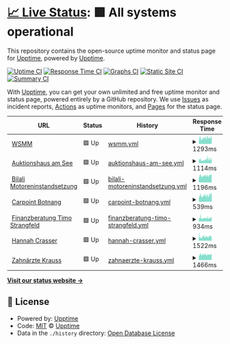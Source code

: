 # [📈 Live Status](https://upptime.github.io/upptime): <!--live status--> **🟩 All systems operational**

This repository contains the open-source uptime monitor and status page for [Upptime](https://upptime.js.org), powered by [Upptime](https://github.com/upptime/upptime).

[![Uptime CI](https://github.com/blacky1707/uptime/workflows/Uptime%20CI/badge.svg)](https://github.com/blacky1707/uptime/actions?query=workflow%3A%22Uptime+CI%22)
[![Response Time CI](https://github.com/blacky1707/uptime/workflows/Response%20Time%20CI/badge.svg)](https://github.com/blacky1707/uptime/actions?query=workflow%3A%22Response+Time+CI%22)
[![Graphs CI](https://github.com/blacky1707/uptime/workflows/Graphs%20CI/badge.svg)](https://github.com/blacky1707/uptime/actions?query=workflow%3A%22Graphs+CI%22)
[![Static Site CI](https://github.com/blacky1707/uptime/workflows/Static%20Site%20CI/badge.svg)](https://github.com/blacky1707/uptime/actions?query=workflow%3A%22Static+Site+CI%22)
[![Summary CI](https://github.com/blacky1707/uptime/workflows/Summary%20CI/badge.svg)](https://github.com/blacky1707/uptime/actions?query=workflow%3A%22Summary+CI%22)

With [Upptime](https://upptime.js.org), you can get your own unlimited and free uptime monitor and status page, powered entirely by a GitHub repository. We use [Issues](https://github.com/upptime/upptime/issues) as incident reports, [Actions](https://github.com/blacky1707/uptime/actions) as uptime monitors, and [Pages](https://upptime.github.io/upptime) for the status page.

<!--start: status pages-->
<!-- This summary is generated by Upptime (https://github.com/upptime/upptime) -->
<!-- Do not edit this manually, your changes will be overwritten -->
<!-- prettier-ignore -->
| URL | Status | History | Response Time | Uptime |
| --- | ------ | ------- | ------------- | ------ |
| <img alt="" src="https://favicons.githubusercontent.com/www.wsmm.de" height="13"> [WSMM](https://www.wsmm.de) | 🟩 Up | [wsmm.yml](https://github.com/blacky1707/uptime/commits/HEAD/history/wsmm.yml) | <details><summary><img alt="Response time graph" src="./graphs/wsmm/response-time-week.png" height="20"> 1293ms</summary><br><a href="https://blacky1707.github.io/uptime/history/wsmm"><img alt="Response time 1442" src="https://img.shields.io/endpoint?url=https%3A%2F%2Fraw.githubusercontent.com%2Fblacky1707%2Fuptime%2FHEAD%2Fapi%2Fwsmm%2Fresponse-time.json"></a><br><a href="https://blacky1707.github.io/uptime/history/wsmm"><img alt="24-hour response time 1423" src="https://img.shields.io/endpoint?url=https%3A%2F%2Fraw.githubusercontent.com%2Fblacky1707%2Fuptime%2FHEAD%2Fapi%2Fwsmm%2Fresponse-time-day.json"></a><br><a href="https://blacky1707.github.io/uptime/history/wsmm"><img alt="7-day response time 1293" src="https://img.shields.io/endpoint?url=https%3A%2F%2Fraw.githubusercontent.com%2Fblacky1707%2Fuptime%2FHEAD%2Fapi%2Fwsmm%2Fresponse-time-week.json"></a><br><a href="https://blacky1707.github.io/uptime/history/wsmm"><img alt="30-day response time 1303" src="https://img.shields.io/endpoint?url=https%3A%2F%2Fraw.githubusercontent.com%2Fblacky1707%2Fuptime%2FHEAD%2Fapi%2Fwsmm%2Fresponse-time-month.json"></a><br><a href="https://blacky1707.github.io/uptime/history/wsmm"><img alt="1-year response time 1451" src="https://img.shields.io/endpoint?url=https%3A%2F%2Fraw.githubusercontent.com%2Fblacky1707%2Fuptime%2FHEAD%2Fapi%2Fwsmm%2Fresponse-time-year.json"></a></details> | <details><summary><a href="https://blacky1707.github.io/uptime/history/wsmm">100.00%</a></summary><a href="https://blacky1707.github.io/uptime/history/wsmm"><img alt="All-time uptime 99.93%" src="https://img.shields.io/endpoint?url=https%3A%2F%2Fraw.githubusercontent.com%2Fblacky1707%2Fuptime%2FHEAD%2Fapi%2Fwsmm%2Fuptime.json"></a><br><a href="https://blacky1707.github.io/uptime/history/wsmm"><img alt="24-hour uptime 100.00%" src="https://img.shields.io/endpoint?url=https%3A%2F%2Fraw.githubusercontent.com%2Fblacky1707%2Fuptime%2FHEAD%2Fapi%2Fwsmm%2Fuptime-day.json"></a><br><a href="https://blacky1707.github.io/uptime/history/wsmm"><img alt="7-day uptime 100.00%" src="https://img.shields.io/endpoint?url=https%3A%2F%2Fraw.githubusercontent.com%2Fblacky1707%2Fuptime%2FHEAD%2Fapi%2Fwsmm%2Fuptime-week.json"></a><br><a href="https://blacky1707.github.io/uptime/history/wsmm"><img alt="30-day uptime 100.00%" src="https://img.shields.io/endpoint?url=https%3A%2F%2Fraw.githubusercontent.com%2Fblacky1707%2Fuptime%2FHEAD%2Fapi%2Fwsmm%2Fuptime-month.json"></a><br><a href="https://blacky1707.github.io/uptime/history/wsmm"><img alt="1-year uptime 99.92%" src="https://img.shields.io/endpoint?url=https%3A%2F%2Fraw.githubusercontent.com%2Fblacky1707%2Fuptime%2FHEAD%2Fapi%2Fwsmm%2Fuptime-year.json"></a></details>
| <img alt="" src="https://favicons.githubusercontent.com/www.auktionshausamsee.de" height="13"> [Auktionshaus am See](https://www.auktionshausamsee.de) | 🟩 Up | [auktionshaus-am-see.yml](https://github.com/blacky1707/uptime/commits/HEAD/history/auktionshaus-am-see.yml) | <details><summary><img alt="Response time graph" src="./graphs/auktionshaus-am-see/response-time-week.png" height="20"> 1114ms</summary><br><a href="https://blacky1707.github.io/uptime/history/auktionshaus-am-see"><img alt="Response time 1065" src="https://img.shields.io/endpoint?url=https%3A%2F%2Fraw.githubusercontent.com%2Fblacky1707%2Fuptime%2FHEAD%2Fapi%2Fauktionshaus-am-see%2Fresponse-time.json"></a><br><a href="https://blacky1707.github.io/uptime/history/auktionshaus-am-see"><img alt="24-hour response time 1220" src="https://img.shields.io/endpoint?url=https%3A%2F%2Fraw.githubusercontent.com%2Fblacky1707%2Fuptime%2FHEAD%2Fapi%2Fauktionshaus-am-see%2Fresponse-time-day.json"></a><br><a href="https://blacky1707.github.io/uptime/history/auktionshaus-am-see"><img alt="7-day response time 1114" src="https://img.shields.io/endpoint?url=https%3A%2F%2Fraw.githubusercontent.com%2Fblacky1707%2Fuptime%2FHEAD%2Fapi%2Fauktionshaus-am-see%2Fresponse-time-week.json"></a><br><a href="https://blacky1707.github.io/uptime/history/auktionshaus-am-see"><img alt="30-day response time 1037" src="https://img.shields.io/endpoint?url=https%3A%2F%2Fraw.githubusercontent.com%2Fblacky1707%2Fuptime%2FHEAD%2Fapi%2Fauktionshaus-am-see%2Fresponse-time-month.json"></a><br><a href="https://blacky1707.github.io/uptime/history/auktionshaus-am-see"><img alt="1-year response time 1067" src="https://img.shields.io/endpoint?url=https%3A%2F%2Fraw.githubusercontent.com%2Fblacky1707%2Fuptime%2FHEAD%2Fapi%2Fauktionshaus-am-see%2Fresponse-time-year.json"></a></details> | <details><summary><a href="https://blacky1707.github.io/uptime/history/auktionshaus-am-see">100.00%</a></summary><a href="https://blacky1707.github.io/uptime/history/auktionshaus-am-see"><img alt="All-time uptime 99.94%" src="https://img.shields.io/endpoint?url=https%3A%2F%2Fraw.githubusercontent.com%2Fblacky1707%2Fuptime%2FHEAD%2Fapi%2Fauktionshaus-am-see%2Fuptime.json"></a><br><a href="https://blacky1707.github.io/uptime/history/auktionshaus-am-see"><img alt="24-hour uptime 100.00%" src="https://img.shields.io/endpoint?url=https%3A%2F%2Fraw.githubusercontent.com%2Fblacky1707%2Fuptime%2FHEAD%2Fapi%2Fauktionshaus-am-see%2Fuptime-day.json"></a><br><a href="https://blacky1707.github.io/uptime/history/auktionshaus-am-see"><img alt="7-day uptime 100.00%" src="https://img.shields.io/endpoint?url=https%3A%2F%2Fraw.githubusercontent.com%2Fblacky1707%2Fuptime%2FHEAD%2Fapi%2Fauktionshaus-am-see%2Fuptime-week.json"></a><br><a href="https://blacky1707.github.io/uptime/history/auktionshaus-am-see"><img alt="30-day uptime 100.00%" src="https://img.shields.io/endpoint?url=https%3A%2F%2Fraw.githubusercontent.com%2Fblacky1707%2Fuptime%2FHEAD%2Fapi%2Fauktionshaus-am-see%2Fuptime-month.json"></a><br><a href="https://blacky1707.github.io/uptime/history/auktionshaus-am-see"><img alt="1-year uptime 99.92%" src="https://img.shields.io/endpoint?url=https%3A%2F%2Fraw.githubusercontent.com%2Fblacky1707%2Fuptime%2FHEAD%2Fapi%2Fauktionshaus-am-see%2Fuptime-year.json"></a></details>
| <img alt="" src="https://favicons.githubusercontent.com/www.bilali-motoreninstandsetzung.de" height="13"> [Bilali Motoreninstandsetzung](https://www.bilali-motoreninstandsetzung.de) | 🟩 Up | [bilali-motoreninstandsetzung.yml](https://github.com/blacky1707/uptime/commits/HEAD/history/bilali-motoreninstandsetzung.yml) | <details><summary><img alt="Response time graph" src="./graphs/bilali-motoreninstandsetzung/response-time-week.png" height="20"> 1196ms</summary><br><a href="https://blacky1707.github.io/uptime/history/bilali-motoreninstandsetzung"><img alt="Response time 1214" src="https://img.shields.io/endpoint?url=https%3A%2F%2Fraw.githubusercontent.com%2Fblacky1707%2Fuptime%2FHEAD%2Fapi%2Fbilali-motoreninstandsetzung%2Fresponse-time.json"></a><br><a href="https://blacky1707.github.io/uptime/history/bilali-motoreninstandsetzung"><img alt="24-hour response time 1347" src="https://img.shields.io/endpoint?url=https%3A%2F%2Fraw.githubusercontent.com%2Fblacky1707%2Fuptime%2FHEAD%2Fapi%2Fbilali-motoreninstandsetzung%2Fresponse-time-day.json"></a><br><a href="https://blacky1707.github.io/uptime/history/bilali-motoreninstandsetzung"><img alt="7-day response time 1196" src="https://img.shields.io/endpoint?url=https%3A%2F%2Fraw.githubusercontent.com%2Fblacky1707%2Fuptime%2FHEAD%2Fapi%2Fbilali-motoreninstandsetzung%2Fresponse-time-week.json"></a><br><a href="https://blacky1707.github.io/uptime/history/bilali-motoreninstandsetzung"><img alt="30-day response time 1167" src="https://img.shields.io/endpoint?url=https%3A%2F%2Fraw.githubusercontent.com%2Fblacky1707%2Fuptime%2FHEAD%2Fapi%2Fbilali-motoreninstandsetzung%2Fresponse-time-month.json"></a><br><a href="https://blacky1707.github.io/uptime/history/bilali-motoreninstandsetzung"><img alt="1-year response time 1220" src="https://img.shields.io/endpoint?url=https%3A%2F%2Fraw.githubusercontent.com%2Fblacky1707%2Fuptime%2FHEAD%2Fapi%2Fbilali-motoreninstandsetzung%2Fresponse-time-year.json"></a></details> | <details><summary><a href="https://blacky1707.github.io/uptime/history/bilali-motoreninstandsetzung">100.00%</a></summary><a href="https://blacky1707.github.io/uptime/history/bilali-motoreninstandsetzung"><img alt="All-time uptime 99.94%" src="https://img.shields.io/endpoint?url=https%3A%2F%2Fraw.githubusercontent.com%2Fblacky1707%2Fuptime%2FHEAD%2Fapi%2Fbilali-motoreninstandsetzung%2Fuptime.json"></a><br><a href="https://blacky1707.github.io/uptime/history/bilali-motoreninstandsetzung"><img alt="24-hour uptime 100.00%" src="https://img.shields.io/endpoint?url=https%3A%2F%2Fraw.githubusercontent.com%2Fblacky1707%2Fuptime%2FHEAD%2Fapi%2Fbilali-motoreninstandsetzung%2Fuptime-day.json"></a><br><a href="https://blacky1707.github.io/uptime/history/bilali-motoreninstandsetzung"><img alt="7-day uptime 100.00%" src="https://img.shields.io/endpoint?url=https%3A%2F%2Fraw.githubusercontent.com%2Fblacky1707%2Fuptime%2FHEAD%2Fapi%2Fbilali-motoreninstandsetzung%2Fuptime-week.json"></a><br><a href="https://blacky1707.github.io/uptime/history/bilali-motoreninstandsetzung"><img alt="30-day uptime 100.00%" src="https://img.shields.io/endpoint?url=https%3A%2F%2Fraw.githubusercontent.com%2Fblacky1707%2Fuptime%2FHEAD%2Fapi%2Fbilali-motoreninstandsetzung%2Fuptime-month.json"></a><br><a href="https://blacky1707.github.io/uptime/history/bilali-motoreninstandsetzung"><img alt="1-year uptime 99.92%" src="https://img.shields.io/endpoint?url=https%3A%2F%2Fraw.githubusercontent.com%2Fblacky1707%2Fuptime%2FHEAD%2Fapi%2Fbilali-motoreninstandsetzung%2Fuptime-year.json"></a></details>
| <img alt="" src="https://favicons.githubusercontent.com/www.carpoint-botnang.de" height="13"> [Carpoint Botnang](https://www.carpoint-botnang.de) | 🟩 Up | [carpoint-botnang.yml](https://github.com/blacky1707/uptime/commits/HEAD/history/carpoint-botnang.yml) | <details><summary><img alt="Response time graph" src="./graphs/carpoint-botnang/response-time-week.png" height="20"> 539ms</summary><br><a href="https://blacky1707.github.io/uptime/history/carpoint-botnang"><img alt="Response time 561" src="https://img.shields.io/endpoint?url=https%3A%2F%2Fraw.githubusercontent.com%2Fblacky1707%2Fuptime%2FHEAD%2Fapi%2Fcarpoint-botnang%2Fresponse-time.json"></a><br><a href="https://blacky1707.github.io/uptime/history/carpoint-botnang"><img alt="24-hour response time 642" src="https://img.shields.io/endpoint?url=https%3A%2F%2Fraw.githubusercontent.com%2Fblacky1707%2Fuptime%2FHEAD%2Fapi%2Fcarpoint-botnang%2Fresponse-time-day.json"></a><br><a href="https://blacky1707.github.io/uptime/history/carpoint-botnang"><img alt="7-day response time 539" src="https://img.shields.io/endpoint?url=https%3A%2F%2Fraw.githubusercontent.com%2Fblacky1707%2Fuptime%2FHEAD%2Fapi%2Fcarpoint-botnang%2Fresponse-time-week.json"></a><br><a href="https://blacky1707.github.io/uptime/history/carpoint-botnang"><img alt="30-day response time 535" src="https://img.shields.io/endpoint?url=https%3A%2F%2Fraw.githubusercontent.com%2Fblacky1707%2Fuptime%2FHEAD%2Fapi%2Fcarpoint-botnang%2Fresponse-time-month.json"></a><br><a href="https://blacky1707.github.io/uptime/history/carpoint-botnang"><img alt="1-year response time 560" src="https://img.shields.io/endpoint?url=https%3A%2F%2Fraw.githubusercontent.com%2Fblacky1707%2Fuptime%2FHEAD%2Fapi%2Fcarpoint-botnang%2Fresponse-time-year.json"></a></details> | <details><summary><a href="https://blacky1707.github.io/uptime/history/carpoint-botnang">100.00%</a></summary><a href="https://blacky1707.github.io/uptime/history/carpoint-botnang"><img alt="All-time uptime 99.94%" src="https://img.shields.io/endpoint?url=https%3A%2F%2Fraw.githubusercontent.com%2Fblacky1707%2Fuptime%2FHEAD%2Fapi%2Fcarpoint-botnang%2Fuptime.json"></a><br><a href="https://blacky1707.github.io/uptime/history/carpoint-botnang"><img alt="24-hour uptime 100.00%" src="https://img.shields.io/endpoint?url=https%3A%2F%2Fraw.githubusercontent.com%2Fblacky1707%2Fuptime%2FHEAD%2Fapi%2Fcarpoint-botnang%2Fuptime-day.json"></a><br><a href="https://blacky1707.github.io/uptime/history/carpoint-botnang"><img alt="7-day uptime 100.00%" src="https://img.shields.io/endpoint?url=https%3A%2F%2Fraw.githubusercontent.com%2Fblacky1707%2Fuptime%2FHEAD%2Fapi%2Fcarpoint-botnang%2Fuptime-week.json"></a><br><a href="https://blacky1707.github.io/uptime/history/carpoint-botnang"><img alt="30-day uptime 100.00%" src="https://img.shields.io/endpoint?url=https%3A%2F%2Fraw.githubusercontent.com%2Fblacky1707%2Fuptime%2FHEAD%2Fapi%2Fcarpoint-botnang%2Fuptime-month.json"></a><br><a href="https://blacky1707.github.io/uptime/history/carpoint-botnang"><img alt="1-year uptime 99.92%" src="https://img.shields.io/endpoint?url=https%3A%2F%2Fraw.githubusercontent.com%2Fblacky1707%2Fuptime%2FHEAD%2Fapi%2Fcarpoint-botnang%2Fuptime-year.json"></a></details>
| <img alt="" src="https://favicons.githubusercontent.com/www.finanzberatung-bw.de" height="13"> [Finanzberatung Timo Strangfeld](https://www.finanzberatung-bw.de) | 🟩 Up | [finanzberatung-timo-strangfeld.yml](https://github.com/blacky1707/uptime/commits/HEAD/history/finanzberatung-timo-strangfeld.yml) | <details><summary><img alt="Response time graph" src="./graphs/finanzberatung-timo-strangfeld/response-time-week.png" height="20"> 934ms</summary><br><a href="https://blacky1707.github.io/uptime/history/finanzberatung-timo-strangfeld"><img alt="Response time 883" src="https://img.shields.io/endpoint?url=https%3A%2F%2Fraw.githubusercontent.com%2Fblacky1707%2Fuptime%2FHEAD%2Fapi%2Ffinanzberatung-timo-strangfeld%2Fresponse-time.json"></a><br><a href="https://blacky1707.github.io/uptime/history/finanzberatung-timo-strangfeld"><img alt="24-hour response time 1014" src="https://img.shields.io/endpoint?url=https%3A%2F%2Fraw.githubusercontent.com%2Fblacky1707%2Fuptime%2FHEAD%2Fapi%2Ffinanzberatung-timo-strangfeld%2Fresponse-time-day.json"></a><br><a href="https://blacky1707.github.io/uptime/history/finanzberatung-timo-strangfeld"><img alt="7-day response time 934" src="https://img.shields.io/endpoint?url=https%3A%2F%2Fraw.githubusercontent.com%2Fblacky1707%2Fuptime%2FHEAD%2Fapi%2Ffinanzberatung-timo-strangfeld%2Fresponse-time-week.json"></a><br><a href="https://blacky1707.github.io/uptime/history/finanzberatung-timo-strangfeld"><img alt="30-day response time 910" src="https://img.shields.io/endpoint?url=https%3A%2F%2Fraw.githubusercontent.com%2Fblacky1707%2Fuptime%2FHEAD%2Fapi%2Ffinanzberatung-timo-strangfeld%2Fresponse-time-month.json"></a><br><a href="https://blacky1707.github.io/uptime/history/finanzberatung-timo-strangfeld"><img alt="1-year response time 890" src="https://img.shields.io/endpoint?url=https%3A%2F%2Fraw.githubusercontent.com%2Fblacky1707%2Fuptime%2FHEAD%2Fapi%2Ffinanzberatung-timo-strangfeld%2Fresponse-time-year.json"></a></details> | <details><summary><a href="https://blacky1707.github.io/uptime/history/finanzberatung-timo-strangfeld">100.00%</a></summary><a href="https://blacky1707.github.io/uptime/history/finanzberatung-timo-strangfeld"><img alt="All-time uptime 99.94%" src="https://img.shields.io/endpoint?url=https%3A%2F%2Fraw.githubusercontent.com%2Fblacky1707%2Fuptime%2FHEAD%2Fapi%2Ffinanzberatung-timo-strangfeld%2Fuptime.json"></a><br><a href="https://blacky1707.github.io/uptime/history/finanzberatung-timo-strangfeld"><img alt="24-hour uptime 100.00%" src="https://img.shields.io/endpoint?url=https%3A%2F%2Fraw.githubusercontent.com%2Fblacky1707%2Fuptime%2FHEAD%2Fapi%2Ffinanzberatung-timo-strangfeld%2Fuptime-day.json"></a><br><a href="https://blacky1707.github.io/uptime/history/finanzberatung-timo-strangfeld"><img alt="7-day uptime 100.00%" src="https://img.shields.io/endpoint?url=https%3A%2F%2Fraw.githubusercontent.com%2Fblacky1707%2Fuptime%2FHEAD%2Fapi%2Ffinanzberatung-timo-strangfeld%2Fuptime-week.json"></a><br><a href="https://blacky1707.github.io/uptime/history/finanzberatung-timo-strangfeld"><img alt="30-day uptime 100.00%" src="https://img.shields.io/endpoint?url=https%3A%2F%2Fraw.githubusercontent.com%2Fblacky1707%2Fuptime%2FHEAD%2Fapi%2Ffinanzberatung-timo-strangfeld%2Fuptime-month.json"></a><br><a href="https://blacky1707.github.io/uptime/history/finanzberatung-timo-strangfeld"><img alt="1-year uptime 99.92%" src="https://img.shields.io/endpoint?url=https%3A%2F%2Fraw.githubusercontent.com%2Fblacky1707%2Fuptime%2FHEAD%2Fapi%2Ffinanzberatung-timo-strangfeld%2Fuptime-year.json"></a></details>
| <img alt="" src="https://favicons.githubusercontent.com/www.kosmetik-ostfildern.de" height="13"> [Hannah Crasser](https://www.kosmetik-ostfildern.de) | 🟩 Up | [hannah-crasser.yml](https://github.com/blacky1707/uptime/commits/HEAD/history/hannah-crasser.yml) | <details><summary><img alt="Response time graph" src="./graphs/hannah-crasser/response-time-week.png" height="20"> 1522ms</summary><br><a href="https://blacky1707.github.io/uptime/history/hannah-crasser"><img alt="Response time 1934" src="https://img.shields.io/endpoint?url=https%3A%2F%2Fraw.githubusercontent.com%2Fblacky1707%2Fuptime%2FHEAD%2Fapi%2Fhannah-crasser%2Fresponse-time.json"></a><br><a href="https://blacky1707.github.io/uptime/history/hannah-crasser"><img alt="24-hour response time 1748" src="https://img.shields.io/endpoint?url=https%3A%2F%2Fraw.githubusercontent.com%2Fblacky1707%2Fuptime%2FHEAD%2Fapi%2Fhannah-crasser%2Fresponse-time-day.json"></a><br><a href="https://blacky1707.github.io/uptime/history/hannah-crasser"><img alt="7-day response time 1522" src="https://img.shields.io/endpoint?url=https%3A%2F%2Fraw.githubusercontent.com%2Fblacky1707%2Fuptime%2FHEAD%2Fapi%2Fhannah-crasser%2Fresponse-time-week.json"></a><br><a href="https://blacky1707.github.io/uptime/history/hannah-crasser"><img alt="30-day response time 1585" src="https://img.shields.io/endpoint?url=https%3A%2F%2Fraw.githubusercontent.com%2Fblacky1707%2Fuptime%2FHEAD%2Fapi%2Fhannah-crasser%2Fresponse-time-month.json"></a><br><a href="https://blacky1707.github.io/uptime/history/hannah-crasser"><img alt="1-year response time 1938" src="https://img.shields.io/endpoint?url=https%3A%2F%2Fraw.githubusercontent.com%2Fblacky1707%2Fuptime%2FHEAD%2Fapi%2Fhannah-crasser%2Fresponse-time-year.json"></a></details> | <details><summary><a href="https://blacky1707.github.io/uptime/history/hannah-crasser">88.04%</a></summary><a href="https://blacky1707.github.io/uptime/history/hannah-crasser"><img alt="All-time uptime 99.63%" src="https://img.shields.io/endpoint?url=https%3A%2F%2Fraw.githubusercontent.com%2Fblacky1707%2Fuptime%2FHEAD%2Fapi%2Fhannah-crasser%2Fuptime.json"></a><br><a href="https://blacky1707.github.io/uptime/history/hannah-crasser"><img alt="24-hour uptime 100.00%" src="https://img.shields.io/endpoint?url=https%3A%2F%2Fraw.githubusercontent.com%2Fblacky1707%2Fuptime%2FHEAD%2Fapi%2Fhannah-crasser%2Fuptime-day.json"></a><br><a href="https://blacky1707.github.io/uptime/history/hannah-crasser"><img alt="7-day uptime 88.04%" src="https://img.shields.io/endpoint?url=https%3A%2F%2Fraw.githubusercontent.com%2Fblacky1707%2Fuptime%2FHEAD%2Fapi%2Fhannah-crasser%2Fuptime-week.json"></a><br><a href="https://blacky1707.github.io/uptime/history/hannah-crasser"><img alt="30-day uptime 94.74%" src="https://img.shields.io/endpoint?url=https%3A%2F%2Fraw.githubusercontent.com%2Fblacky1707%2Fuptime%2FHEAD%2Fapi%2Fhannah-crasser%2Fuptime-month.json"></a><br><a href="https://blacky1707.github.io/uptime/history/hannah-crasser"><img alt="1-year uptime 99.48%" src="https://img.shields.io/endpoint?url=https%3A%2F%2Fraw.githubusercontent.com%2Fblacky1707%2Fuptime%2FHEAD%2Fapi%2Fhannah-crasser%2Fuptime-year.json"></a></details>
| <img alt="" src="https://favicons.githubusercontent.com/www.zahnaerzte-krauss.de" height="13"> [Zahnärzte Krauss](https://www.zahnaerzte-krauss.de) | 🟩 Up | [zahnaerzte-krauss.yml](https://github.com/blacky1707/uptime/commits/HEAD/history/zahnaerzte-krauss.yml) | <details><summary><img alt="Response time graph" src="./graphs/zahnaerzte-krauss/response-time-week.png" height="20"> 1466ms</summary><br><a href="https://blacky1707.github.io/uptime/history/zahnaerzte-krauss"><img alt="Response time 1396" src="https://img.shields.io/endpoint?url=https%3A%2F%2Fraw.githubusercontent.com%2Fblacky1707%2Fuptime%2FHEAD%2Fapi%2Fzahnaerzte-krauss%2Fresponse-time.json"></a><br><a href="https://blacky1707.github.io/uptime/history/zahnaerzte-krauss"><img alt="24-hour response time 1507" src="https://img.shields.io/endpoint?url=https%3A%2F%2Fraw.githubusercontent.com%2Fblacky1707%2Fuptime%2FHEAD%2Fapi%2Fzahnaerzte-krauss%2Fresponse-time-day.json"></a><br><a href="https://blacky1707.github.io/uptime/history/zahnaerzte-krauss"><img alt="7-day response time 1466" src="https://img.shields.io/endpoint?url=https%3A%2F%2Fraw.githubusercontent.com%2Fblacky1707%2Fuptime%2FHEAD%2Fapi%2Fzahnaerzte-krauss%2Fresponse-time-week.json"></a><br><a href="https://blacky1707.github.io/uptime/history/zahnaerzte-krauss"><img alt="30-day response time 1721" src="https://img.shields.io/endpoint?url=https%3A%2F%2Fraw.githubusercontent.com%2Fblacky1707%2Fuptime%2FHEAD%2Fapi%2Fzahnaerzte-krauss%2Fresponse-time-month.json"></a><br><a href="https://blacky1707.github.io/uptime/history/zahnaerzte-krauss"><img alt="1-year response time 1406" src="https://img.shields.io/endpoint?url=https%3A%2F%2Fraw.githubusercontent.com%2Fblacky1707%2Fuptime%2FHEAD%2Fapi%2Fzahnaerzte-krauss%2Fresponse-time-year.json"></a></details> | <details><summary><a href="https://blacky1707.github.io/uptime/history/zahnaerzte-krauss">100.00%</a></summary><a href="https://blacky1707.github.io/uptime/history/zahnaerzte-krauss"><img alt="All-time uptime 99.94%" src="https://img.shields.io/endpoint?url=https%3A%2F%2Fraw.githubusercontent.com%2Fblacky1707%2Fuptime%2FHEAD%2Fapi%2Fzahnaerzte-krauss%2Fuptime.json"></a><br><a href="https://blacky1707.github.io/uptime/history/zahnaerzte-krauss"><img alt="24-hour uptime 100.00%" src="https://img.shields.io/endpoint?url=https%3A%2F%2Fraw.githubusercontent.com%2Fblacky1707%2Fuptime%2FHEAD%2Fapi%2Fzahnaerzte-krauss%2Fuptime-day.json"></a><br><a href="https://blacky1707.github.io/uptime/history/zahnaerzte-krauss"><img alt="7-day uptime 100.00%" src="https://img.shields.io/endpoint?url=https%3A%2F%2Fraw.githubusercontent.com%2Fblacky1707%2Fuptime%2FHEAD%2Fapi%2Fzahnaerzte-krauss%2Fuptime-week.json"></a><br><a href="https://blacky1707.github.io/uptime/history/zahnaerzte-krauss"><img alt="30-day uptime 100.00%" src="https://img.shields.io/endpoint?url=https%3A%2F%2Fraw.githubusercontent.com%2Fblacky1707%2Fuptime%2FHEAD%2Fapi%2Fzahnaerzte-krauss%2Fuptime-month.json"></a><br><a href="https://blacky1707.github.io/uptime/history/zahnaerzte-krauss"><img alt="1-year uptime 99.92%" src="https://img.shields.io/endpoint?url=https%3A%2F%2Fraw.githubusercontent.com%2Fblacky1707%2Fuptime%2FHEAD%2Fapi%2Fzahnaerzte-krauss%2Fuptime-year.json"></a></details>

<!--end: status pages-->

[**Visit our status website →**](https://upptime.github.io/upptime)

## 📄 License

- Powered by: [Upptime](https://github.com/upptime/upptime)
- Code: [MIT](./LICENSE) © [Upptime](https://upptime.js.org)
- Data in the `./history` directory: [Open Database License](https://opendatacommons.org/licenses/odbl/1-0/)
